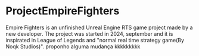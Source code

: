 # ProjectEmpireFighters
Empire Fighters is an unfinished Unreal Engine RTS game project made by a new developer.  The project was started in 2024, september and it is inspirated in League of Legends and "normal real time strategy game(By Noqk Studios)".
proponho alguma mudança kkkkkkkkk
